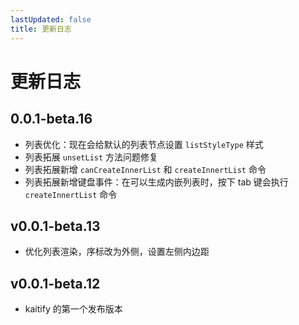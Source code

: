 ```yaml
---
lastUpdated: false
title: 更新日志
---
```


# 更新日志

## 0.0.1-beta.16 <Badge type="tip" text='2025.01.23' />

- 列表优化：现在会给默认的列表节点设置 `listStyleType` 样式
- 列表拓展 `unsetList` 方法问题修复
- 列表拓展新增 `canCreateInnerList` 和 `createInnertList` 命令
- 列表拓展新增键盘事件：在可以生成内嵌列表时，按下 tab 键会执行 `createInnertList` 命令

## v0.0.1-beta.13 <Badge type="tip" text='2025.01.06' />

- 优化列表渲染，序标改为外侧，设置左侧内边距

## v0.0.1-beta.12 <Badge type="tip" text='2024.12.06' />

- kaitify 的第一个发布版本

